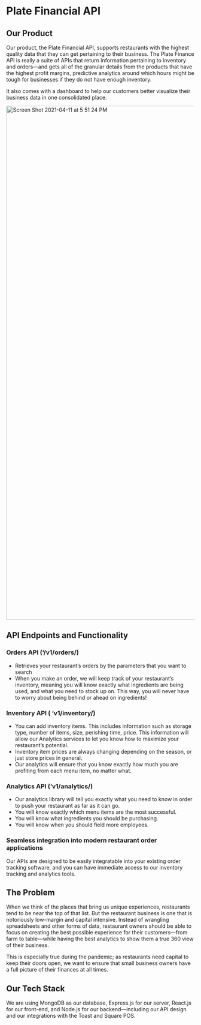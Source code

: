 # Plate Financial API

## Our Product

Our product, the Plate Financial API, supports restaurants with the highest quality data that they can get pertaining to their business. The Plate Finance API is really a suite of APIs that return information pertaining to inventory and orders—and gets all of the granular details from the products that have the highest profit margins, predictive analytics around which hours might be tough for businesses if they do not have enough inventory.

It also comes with a dashboard to help our customers better visualize their business data in one consolidated place.

<img width="1370" alt="Screen Shot 2021-04-11 at 5 51 24 PM" src="https://user-images.githubusercontent.com/27901581/114324220-98b7ac00-9aee-11eb-84fd-30cd998bf7a2.png">

## API Endpoints and Functionality

### Orders API (‘/v1/orders/)
* Retrieves your restaurant’s orders by the parameters that you want to search
* When you make an order, we will keep track of your restaurant’s inventory, meaning you will know exactly what ingredients are being used, and what you need to stock up on. This way, you will never have to worry about being behind or ahead on ingredients!

### Inventory API ( ‘v1/inventory/)
* You can add inventory items. This includes information such as storage type, number of items, size, perishing time, price. This information will allow our Analytics services to let you know how to maximize your restaurant’s potential.
* Inventory item prices are always changing depending on the season, or just store prices in general. 
* Our analytics will ensure that you know exactly how much you are profiting from each menu item, no matter what.

### Analytics API (‘v1/analytics/)
* Our analytics library will tell you exactly what you need to know in order to push your restaurant as far as it can go.
* You will know exactly which menu items are the most successful.
* You will know what ingredients you should be purchasing.
* You will know when you should field more employees.

### Seamless integration into modern restaurant order applications
Our APIs are designed to be easily integratable into your existing order tracking software, and you can have immediate access to our inventory tracking and analytics tools.

## The Problem

When we think of the places that bring us unique experiences, restaurants tend to be near the top of that list. But the restaurant business is one that is notoriously low-margin and capital intensive. Instead of wrangling spreadsheets and other forms of data, restaurant owners should be able to focus on creating the best possible experience for their customers—from farm to table—while having the best analytics to show them a true 360 view of their business.

This is especially true during the pandemic; as restaurants need capital to keep their doors open, we want to ensure that small business owners have a full picture of their finances at all times.

## Our Tech Stack

We are using MongoDB as our database, Express.js for our server, React.js for our front-end, and Node.js for our backend—including our API design and our integrations with the Toast and Square POS.
